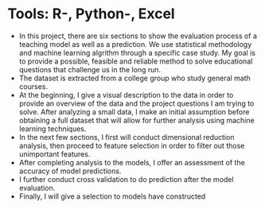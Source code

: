 # Tools: R-, Python-, Excel
* In this project, there are six sections to show the evaluation process of a teaching model as well as a prediction. We use statistical methodology and machine learning algrithm through a specific case study. My goal is to provide a possible, feasible and reliable method to solve educational questions that challenge us in the long run.
* The dataset is extracted from a college group who study general math courses. 
* At the beginning, I give a visual description to the data in order to provide an overview of the data and the project questions I am trying to solve. After analyzing a small data, I make an initial assumption before obtaining a full dataset that will allow for further analysis using machine learning techniques. 
* In the next few sections, I first will conduct dimensional reduction analysis, then proceed to feature selection in order to filter out those unimportant features. 
* After completing analysis to the models, I offer an assessment of the accuracy of model predictions.
* I further conduct cross validation to do prediction after the model evaluation.
* Finally, I will give a selection to models have constructed
